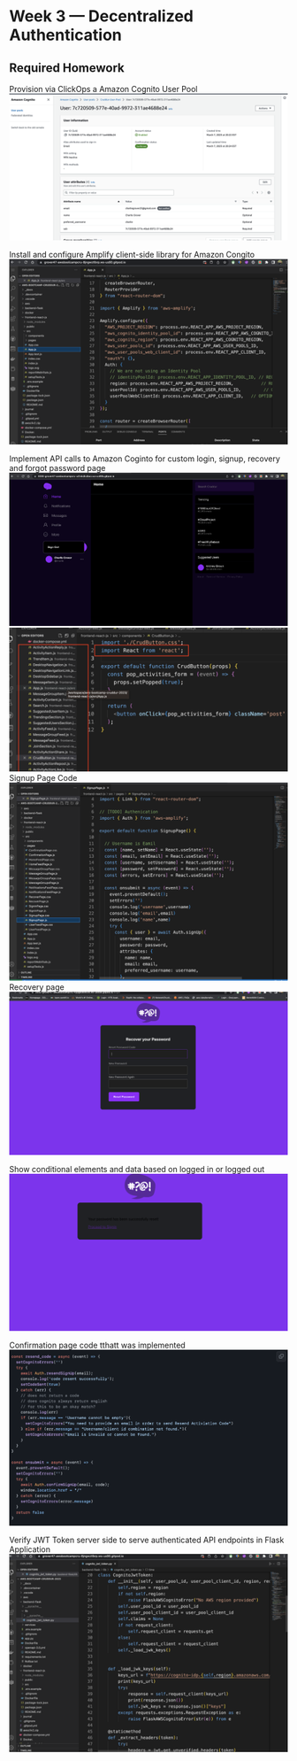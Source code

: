 # Week 3 — Decentralized Authentication

## Required Homework

Provision via ClickOps a Amazon Cognito User Pool
![Proof of work](assets%20week%203/Cognito%20verification%20week%203.png)


Install and configure Amplify client-side library for Amazon Congito
![Proof of work](assets%20week%203/Configure%20AWS%20Amplify%20week.png)

Implement API calls to Amazon Coginto for custom login, signup, recovery and forgot password page
![Proof of work](assets%20week%203/Cruddur%20sign%20in%20week%203.png)
![Proof of work](assets%20week%203/import%20React%20from%20'react'%3B%20.png)
Signup Page Code
![Proof of work](assets%20week%203/Signup%20Page%20week%203.png)
Recovery page
![Proof of work](assets%20week%203/Recovery%20page%20working%20week%203.png)


Show conditional elements and data based on logged in or logged out
![Proof of work](assets%20week%203/Successfully%20Reset%20week%203.png)



Confirmation page code tthatt was implemented
![Proof of work](assets%20week%203/Confirmation%20Page%20code%20week%203.png)


Verify JWT Token server side to serve authenticated API endpoints in Flask Application
![Proof of work](assets%20week%203/JWT%20Server%20Side%20Code%20week%203.png)

